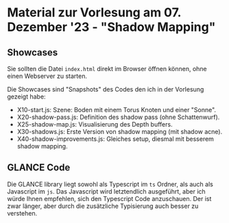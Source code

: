 # Material zur Vorlesung am 07. Dezember '23 - "Shadow Mapping"

## Showcases

Sie sollten die Datei `index.html` direkt im Browser öffnen können, ohne einen Webserver zu starten.

Die Showcases sind "Snapshots" des Codes den ich in der Vorlesung gezeigt habe:

- X10-start.js:               Szene: Boden mit einem Torus Knoten und einer "Sonne".
- X20-shadow-pass.js:         Definition des shadow pass (ohne Schattenwurf).
- X25-shadow-map.js:          Visualisierung des Depth buffers.
- X30-shadows.js:             Erste Version von shadow mapping (mit shadow acne).
- X40-shadow-improvements.js: Gleiches setup, diesmal mit besserem shadow mapping.

## GLANCE Code

Die GLANCE library liegt sowohl als Typescript im `ts` Ordner, als auch als Javascript im `js`.
Das Javascript wird letztendlich ausgeführt, aber ich würde Ihnen empfehlen, sich den Typescript Code anzuschauen.
Der ist zwar länger, aber durch die zusätzliche Typisierung auch besser zu verstehen.
